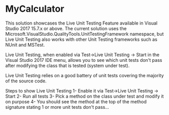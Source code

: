 # MyCalculator
This solution showcases the Live Unit Testing Feature available
in Visual Studio 2017 15.7.x or above.
The current solution uses the Microsoft.VisualStudio.QualityTools.UnitTestingFramework
namespace, but Live Unit Testing also works with other
Unit Testing frameworks such as NUnit and MSTest.

Live Unit Testing, when enabled via Test->Live Unit Testing -> Start in the
Visual Studio 2017 IDE menu, allows you to see which unit tests don't pass
after modifying the class that is tested (system under test).

Live Unit Testing relies on a good battery of unit tests covering the majority of
the source code.

Steps to show Live Unit Testing
1- Enable it via Test->Live Unit Testing -> Start
2- Run all tests
3- Pick a method on the class under test and modify it on purpose
4- You should see the method at the top of the method signature stating 1 or more
   unit tests don't pass...
